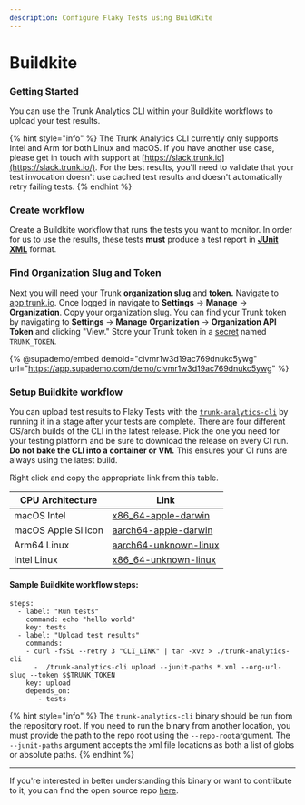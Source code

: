 ```yaml
---
description: Configure Flaky Tests using BuildKite
---
```


# Buildkite

### Getting Started

You can use the Trunk Analytics CLI within your Buildkite workflows to upload your test results.

{% hint style="info" %}
The Trunk Analytics CLI currently only supports Intel and Arm for both Linux and macOS. If you have another use case, please get in touch with support at [https://slack.trunk.io](https://slack.trunk.io/). For the best results, you'll need to validate that your test invocation doesn't use cached test results and doesn't automatically retry failing tests.
{% endhint %}

### Create workflow

Create a Buildkite workflow that runs the tests you want to monitor. In order for us to use the results, these tests **must** produce a test report in [**JUnit XML**](https://github.com/testmoapp/junitxml) format.

### Find Organization Slug and Token

Next you will need your Trunk **organization slug** and **token.** Navigate to [app.trunk.io](http://app.trunk.io). Once logged in navigate to **Settings** -> **Manage** -> **Organization**. Copy your organization slug. You can find your Trunk token by navigating to **Settings** → **Manage** **Organization** → **Organization API Token** and clicking "View." Store your Trunk token in a [secret](https://buildkite.com/docs/pipelines/secrets) named `TRUNK_TOKEN`.

{% @supademo/embed demoId="clvmr1w3d19ac769dnukc5ywg" url="https://app.supademo.com/demo/clvmr1w3d19ac769dnukc5ywg" %}

### Setup Buildkite workflow

You can upload test results to Flaky Tests with the [`trunk-analytics-cli`](https://github.com/trunk-io/analytics-cli) by running
it in a stage after your tests are complete. There are four different OS/arch builds of the CLI in the latest release. Pick the
one you need for your testing platform and be sure to download the release on every CI run. **Do not bake the CLI into a
container or VM.** This ensures your CI runs are always using the latest build.

Right click and copy the appropriate link from this table.

| CPU Architecture    | Link                                                                                                                                              |
| ------------------- | ------------------------------------------------------------------------------------------------------------------------------------------------- |
| macOS Intel         | [x86\_64-apple-darwin](https://github.com/trunk-io/analytics-cli/releases/latest/download/trunk-analytics-cli-x86\_64-apple-darwin.tar.gz)        |
| macOS Apple Silicon | [aarch64-apple-darwin](https://github.com/trunk-io/analytics-cli/releases/latest/download/trunk-analytics-cli-aarch64-apple-darwin.tar.gz)        |
| Arm64 Linux         | [aarch64-unknown-linux](https://github.com/trunk-io/analytics-cli/releases/latest/download/trunk-analytics-cli-aarch64-unknown-linux.tar.gz) |
| Intel Linux         | [x86\_64-unknown-linux](https://github.com/trunk-io/analytics-cli/releases/latest/download/trunk-analytics-cli-x86\_64-unknown-linux.tar.gz) |

#### Sample Buildkite workflow steps:

```
steps:
  - label: "Run tests"
    command: echo "hello world"
    key: tests
  - label: "Upload test results"
    commands:
    - curl -fsSL --retry 3 "CLI_LINK" | tar -xvz > ./trunk-analytics-cli
      - ./trunk-analytics-cli upload --junit-paths *.xml --org-url-slug --token $$TRUNK_TOKEN
    key: upload
    depends_on:
       - tests
```

{% hint style="info" %}
The `trunk-analytics-cli` binary should be run from the repository root. If you need to run the binary from another location, you must provide the path to the repo root using the `--repo-root`argument. The `--junit-paths` argument accepts the xml file locations as both a list of globs or absolute paths.
{% endhint %}

***

If you're interested in better understanding this binary or want to contribute to it, you can find the open source repo [here](https://github.com/trunk-io/analytics-cli).
